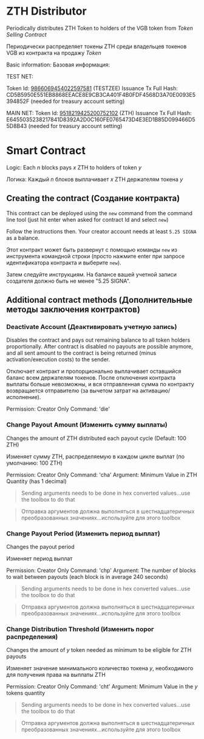 # ZTH Distributor 

Periodically distributes ZTH Token to holders of the VGB token from _Token Selling Contract_

Периодически распределяет токены ZTH среди владельцев токенов VGB из контракта на продажу _Token_


Basic information:
Базовая информация:


TEST NET:

Token Id: [9866069454022597581](https://chain.signum.network/tx/9866069454022597581) (TESTZEE)
Issuance Tx Full Hash: CD5B5950E551EB8868EEACE8E9CB3CA401F4B0FDF4568D3A70E0093E5394852F (needed for treasury account setting)


MAIN NET:
Token Id: [9518219425200752102](https://chain.signum.network/tx/9518219425200752102) (ZTH)
Issuance Tx Full Hash: E6455035238217841D8392A2D0C160FE0765473D4E3ED1B85D099466D55D8B43 (needed for treasury account setting)



# Smart Contract

Logic: Each _n_ blocks pays _x_ ZTH to holders of token _y_

Логика: Каждый _n_ блоков выплачивает _x_ ZTH держателям токена _y_


## Creating the contract (Создание контракта)

This contract can be deployed using the `new` command from the command line tool (just hit enter when asked for contract Id and select `new`)

Follow the instructions then. Your creator account needs at least `5.25 SIGNA` as a balance.

Этот контракт может быть развернут с помощью команды `new` из инструмента командной строки (просто нажмите enter при запросе идентификатора контракта и выберите `new`).

Затем следуйте инструкциям. На балансе вашей учетной записи создателя должно быть не менее "5.25 SIGNA".

## Additional contract methods (Дополнительные методы заключения контрактов)

### Deactivate Account (Деактивировать учетную запись)

Disables the contract and pays out remaining balance to all token holders proportionally.
After contract is disabled no payouts are possible anymore, and all sent amount to the contract is being returned (minus activation/execution costs) to the sender.

Отключает контракт и пропорционально выплачивает оставшийся баланс всем держателям токенов.
После отключения контракта выплаты больше невозможны, и вся отправленная сумма по контракту возвращается отправителю (за вычетом затрат на активацию/исполнение).

Permission: Creator Only
Command: 'die'


### Change Payout Amount (Изменить сумму выплаты)

Changes the amount of ZTH distributed each payout cycle (Default: 100 ZTH)

Изменяет сумму ZTH, распределяемую в каждом цикле выплат (по умолчанию: 100 ZTH)

Permission: Creator Only
Command: 'cha'
Argument: Minimum Value in ZTH Quantity (has 1 decimal) 

> Sending arguments needs to be done in hex converted values...use the toolbox to do that

> Отправка аргументов должна выполняться в шестнадцатеричных преобразованных значениях...используйте для этого toolbox

### Change Payout Period (Изменить период выплат)

Changes the payout period

Изменяет период выплат

Permission: Creator Only
Command: 'chp'
Argument: The number of blocks to wait between payouts (each block is in average 240 seconds)

> Sending arguments needs to be done in hex converted values...use the toolbox to do that

> Отправка аргументов должна выполняться в шестнадцатеричных преобразованных значениях...используйте для этого toolbox

### Change Distribution Threshold (Изменить порог распределения)

Changes the amount of _y_ token needed as minimum to be eligible for ZTH payouts

Изменяет значение минимального количество токена _y_, необходимого для получения права на выплаты ZTH

Permission: Creator Only
Command: 'cht'
Argument: Minimum Value in the _y_ tokens quantity 

> Sending arguments needs to be done in hex converted values...use the toolbox to do that

> Отправка аргументов должна выполняться в шестнадцатеричных преобразованных значениях...используйте для этого toolbox
